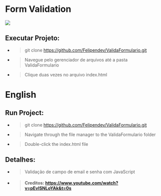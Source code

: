 # Form Validation

<img src="img/gif-form-validator.gif">


## Executar Projeto:

- > git clone https://github.com/Felipendev/ValidaFormulario.git

- > Navegue pelo gerenciador de arquivos até a pasta ValidaFormulario

- > Clique duas vezes no arquivo index.html

# English
## Run Project:

- > git clone https://github.com/Felipendev/ValidaFormulario.git

- > Navigate through the file manager to the ValidaFormulario folder

- > Double-click the index.html file


## Detalhes:

- > Validação de campo de email e senha com JavaScript

- > #### Creditos: https://www.youtube.com/watch?v=pEvISNLoYAk&t=0s